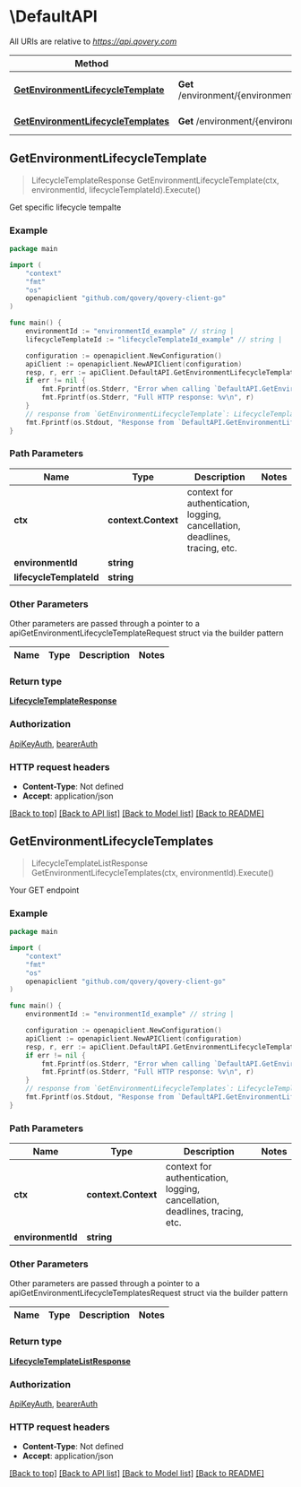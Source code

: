 # \DefaultAPI

All URIs are relative to *https://api.qovery.com*

Method | HTTP request | Description
------------- | ------------- | -------------
[**GetEnvironmentLifecycleTemplate**](DefaultAPI.md#GetEnvironmentLifecycleTemplate) | **Get** /environment/{environmentId}/lifecycleTemplate/{lifecycleTemplateId} | Get specific lifecycle tempalte
[**GetEnvironmentLifecycleTemplates**](DefaultAPI.md#GetEnvironmentLifecycleTemplates) | **Get** /environment/{environmentId}/lifecycleTemplate | Your GET endpoint



## GetEnvironmentLifecycleTemplate

> LifecycleTemplateResponse GetEnvironmentLifecycleTemplate(ctx, environmentId, lifecycleTemplateId).Execute()

Get specific lifecycle tempalte

### Example

```go
package main

import (
	"context"
	"fmt"
	"os"
	openapiclient "github.com/qovery/qovery-client-go"
)

func main() {
	environmentId := "environmentId_example" // string | 
	lifecycleTemplateId := "lifecycleTemplateId_example" // string | 

	configuration := openapiclient.NewConfiguration()
	apiClient := openapiclient.NewAPIClient(configuration)
	resp, r, err := apiClient.DefaultAPI.GetEnvironmentLifecycleTemplate(context.Background(), environmentId, lifecycleTemplateId).Execute()
	if err != nil {
		fmt.Fprintf(os.Stderr, "Error when calling `DefaultAPI.GetEnvironmentLifecycleTemplate``: %v\n", err)
		fmt.Fprintf(os.Stderr, "Full HTTP response: %v\n", r)
	}
	// response from `GetEnvironmentLifecycleTemplate`: LifecycleTemplateResponse
	fmt.Fprintf(os.Stdout, "Response from `DefaultAPI.GetEnvironmentLifecycleTemplate`: %v\n", resp)
}
```

### Path Parameters


Name | Type | Description  | Notes
------------- | ------------- | ------------- | -------------
**ctx** | **context.Context** | context for authentication, logging, cancellation, deadlines, tracing, etc.
**environmentId** | **string** |  | 
**lifecycleTemplateId** | **string** |  | 

### Other Parameters

Other parameters are passed through a pointer to a apiGetEnvironmentLifecycleTemplateRequest struct via the builder pattern


Name | Type | Description  | Notes
------------- | ------------- | ------------- | -------------



### Return type

[**LifecycleTemplateResponse**](LifecycleTemplateResponse.md)

### Authorization

[ApiKeyAuth](../README.md#ApiKeyAuth), [bearerAuth](../README.md#bearerAuth)

### HTTP request headers

- **Content-Type**: Not defined
- **Accept**: application/json

[[Back to top]](#) [[Back to API list]](../README.md#documentation-for-api-endpoints)
[[Back to Model list]](../README.md#documentation-for-models)
[[Back to README]](../README.md)


## GetEnvironmentLifecycleTemplates

> LifecycleTemplateListResponse GetEnvironmentLifecycleTemplates(ctx, environmentId).Execute()

Your GET endpoint

### Example

```go
package main

import (
	"context"
	"fmt"
	"os"
	openapiclient "github.com/qovery/qovery-client-go"
)

func main() {
	environmentId := "environmentId_example" // string | 

	configuration := openapiclient.NewConfiguration()
	apiClient := openapiclient.NewAPIClient(configuration)
	resp, r, err := apiClient.DefaultAPI.GetEnvironmentLifecycleTemplates(context.Background(), environmentId).Execute()
	if err != nil {
		fmt.Fprintf(os.Stderr, "Error when calling `DefaultAPI.GetEnvironmentLifecycleTemplates``: %v\n", err)
		fmt.Fprintf(os.Stderr, "Full HTTP response: %v\n", r)
	}
	// response from `GetEnvironmentLifecycleTemplates`: LifecycleTemplateListResponse
	fmt.Fprintf(os.Stdout, "Response from `DefaultAPI.GetEnvironmentLifecycleTemplates`: %v\n", resp)
}
```

### Path Parameters


Name | Type | Description  | Notes
------------- | ------------- | ------------- | -------------
**ctx** | **context.Context** | context for authentication, logging, cancellation, deadlines, tracing, etc.
**environmentId** | **string** |  | 

### Other Parameters

Other parameters are passed through a pointer to a apiGetEnvironmentLifecycleTemplatesRequest struct via the builder pattern


Name | Type | Description  | Notes
------------- | ------------- | ------------- | -------------


### Return type

[**LifecycleTemplateListResponse**](LifecycleTemplateListResponse.md)

### Authorization

[ApiKeyAuth](../README.md#ApiKeyAuth), [bearerAuth](../README.md#bearerAuth)

### HTTP request headers

- **Content-Type**: Not defined
- **Accept**: application/json

[[Back to top]](#) [[Back to API list]](../README.md#documentation-for-api-endpoints)
[[Back to Model list]](../README.md#documentation-for-models)
[[Back to README]](../README.md)

